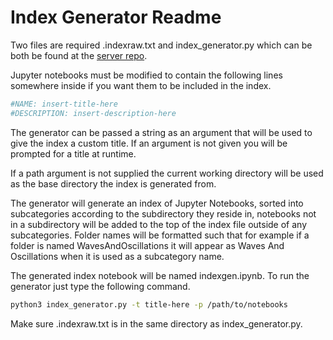 # Index Generator Readme
Two files are required .indexraw.txt and index_generator.py which can be both be found at the 
[server repo](https://github.com/pycav/server).

Jupyter notebooks must be modified to contain the following lines somewhere inside if you want them to be included in the 
index.

```python
#NAME: insert-title-here
#DESCRIPTION: insert-description-here
```

The generator can be passed a string as an argument that will be used to give the index a custom title. If an argument is 
not given you will be prompted for a title at runtime.

If a path argument is not supplied the current working directory will be used as the base directory the index is generated 
from.

The generator will generate an index of Jupyter Notebooks, sorted into subcategories according to the subdirectory
they reside in, notebooks not in a subdirectory will be added to the top of the index file outside of any 
subcategories. Folder names will be formatted such that for example if a folder is named WavesAndOscillations it will appear
as Waves And Oscillations when it is used as a subcategory name.

The generated index notebook will be named indexgen.ipynb.
To run the generator just type the following command.

```bash
python3 index_generator.py -t title-here -p /path/to/notebooks
```

Make sure .indexraw.txt is in the same directory as index_generator.py.

